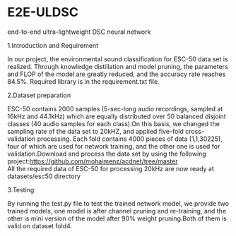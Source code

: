 # E2E-ULDSC
end-to-end ultra-lightweight DSC neural network

1.Introduction and Requirement

In our project, the environmental sound classification for ESC-50 data set is realized. Through knowledge distillation and model pruning, the parameters and FLOP of the model are greatly reduced, and the accuracy rate reaches 84.5%.
Required library is in the requirement.txt file.

2.Dataset preparation

ESC-50 contains 2000 samples (5-sec-long audio recordings, sampled at 16kHz and 44.1kHz) which are equally distributed over 50 balanced disjoint classes (40 audio samples for each class).On this basis, we changed the sampling rate of the data set to 20kHZ, and applied five-fold cross-validation processing. Each fold contains 4000 pieces of data (1,1,30225), four of which are used for network training, and the other one is used for validation.Download and process the data set by using the following project:https://github.com/mohaimenz/acdnet/tree/master   
All the required data of ESC-50 for processing 20kHz are now ready at datasets/esc50 directory

3.Testing

By running the test.py file to test the trained network model, we provide two trained models, one model is after channel pruning and re-training, and the other is mini version of the model after 90% weight pruning.Both of them is valid on dataset fold4.




